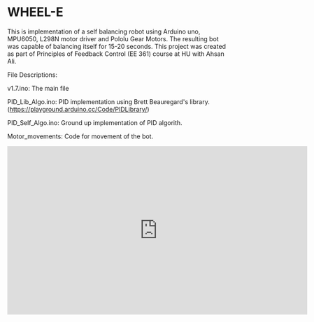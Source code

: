 # WHEEL-E
This is implementation of a self balancing robot using Arduino uno, MPU6050, L298N motor driver and Pololu Gear Motors. The resulting bot was capable of balancing itself for 15-20 seconds. This project was created as part of Principles of Feedback Control (EE 361) course at HU with Ahsan Ali.

File Descriptions:

v1.7.ino: The main file

PID_Lib_Algo.ino: PID implementation using Brett Beauregard's library. (https://playground.arduino.cc/Code/PIDLibrary/)

PID_Self_Algo.ino: Ground up implementation of PID algorith.

Motor_movements: Code for movement of the bot.

<iframe width="686" height="386" src="https://www.youtube.com/embed/H8IEg2Rn4-M?list=PLrZSHMCFAhIzNgu0sVrEWVW034jOtQLLa" title="YouTube video player" frameborder="0" allow="accelerometer; autoplay; clipboard-write; encrypted-media; gyroscope; picture-in-picture" allowfullscreen></iframe>
